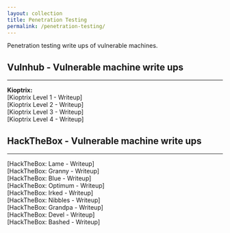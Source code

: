 ```yaml
---
layout: collection
title: Penetration Testing
permalink: /penetration-testing/
---
```

Penetration testing write ups of vulnerable machines.

<h2>Vulnhub - Vulnerable machine write ups</h2>
<hr>
<strong>Kioptrix:</strong><br>
[Kioptrix Level 1 - Writeup]
<br>
[Kioptrix Level 2 - Writeup]
<br>
[Kioptrix Level 3 - Writeup]
<br>
[Kioptrix Level 4 - Writeup]

<h2>HackTheBox - Vulnerable machine write ups</h2>
<hr>
[HackTheBox: Lame - Writeup]
<br>
[HackTheBox: Granny - Writeup]
<br>
[HackTheBox: Blue - Writeup]
<br>
[HackTheBox: Optimum - Writeup]
<br>
[HackTheBox: Irked - Writeup]
<br>
[HackTheBox: Nibbles - Writeup]
<br>
[HackTheBox: Grandpa - Writeup]
<br>
[HackTheBox: Devel - Writeup]
<br>
[HackTheBox: Bashed - Writeup]





[Kioptrix Level 1 - Writeup]: https://kyle-c-simmons.github.io/vulnhub/vulnerable-machine/Kioptrix-level1/
[Kioptrix Level 2 - Writeup]: https://kyle-c-simmons.github.io/vulnhub/vulnerable-machine/Kioptrix-level2/
[Kioptrix Level 3 - Writeup]: https://kyle-c-simmons.github.io/vulnhub/vulnerable-machine/Kioptrix-level3/
[Kioptrix Level 4 - Writeup]: https://kyle-c-simmons.github.io/vulnhub/vulnerable-machine/Kioptrix-level4/

[HackTheBox: Lame - Writeup]: https://kyle-c-simmons.github.io/htb/htb-lame/
[HackTheBox: Granny - Writeup]: https://kyle-c-simmons.github.io/htb/htb-granny/
[HackTheBox: Blue - Writeup]: https://kyle-c-simmons.github.io/htb/htb-blue/
[HackTheBox: Optimum - Writeup]: https://kyle-c-simmons.github.io/htb/htb-optimum/
[HackTheBox: Irked - Writeup]: https://kyle-c-simmons.github.io/htb/htb-irked/
[HackTheBox: Nibbles - Writeup]: https://kyle-c-simmons.github.io/htb/htb-nibbles/
[HackTheBox: Grandpa - Writeup]: https://kyle-c-simmons.github.io/htb/htb-grandpa/
[HackTheBox: Devel - Writeup]: https://kyle-c-simmons.github.io/htb/htb-devel/
[HackTheBox: Bashed - Writeup]: https://kyle-c-simmons.github.io/htb/htb-bashed/
